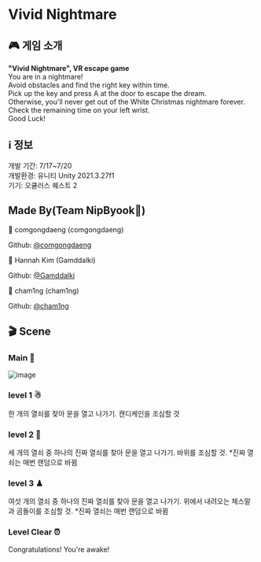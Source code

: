# Vivid Nightmare

## 🎮 게임 소개
**"Vivid Nightmare", VR escape game**<br>
You are in a nightmare!<br>
Avoid obstacles and find the right key within time.<br>
Pick up the key and press A at the door to escape the dream.<br>
Otherwise, you'll never get out of the White Christmas nightmare forever.<br>
Check the remaining time on your left wrist.<br>
Good Luck!

## ℹ 정보
개발 기간: 7/17~7/20<br>
개발환경: 유니티 Unity 2021.3.27f1<br>
기기: 오큘러스 퀘스트 2<br>

## Made By(Team NipByook🍑)
👤 comgongdaeng (comgongdaeng)

Github: [@comgongdaeng](https://github.com/comgongdaeng)

👤 Hannah Kim (Gamddalki)

Github: [@Gamddalki](https://github.com/Gamddalki)

👤 cham1ng (cham1ng)

Github: [@cham1ng](https://github.com/cham1ng)

## 🎬 Scene
### Main 👻
![image](https://github.com/comgongdaeng/NipByook/assets/109388787/efc8de2e-6bdc-4890-9b97-2f740c2800bf)
### level 1 ☃
한 개의 열쇠를 찾아 문을 열고 나가기. 캔디케인을 조심할 것
### level 2 🌵
세 개의 열쇠 중 하나의 진짜 열쇠를 찾아 문을 열고 나가기. 바위를 조심할 것. *진짜 열쇠는 매번 랜덤으로 바뀜
### level 3 ♟
여섯 개의 열쇠 중 하나의 진짜 열쇠를 찾아 문을 열고 나가기. 위에서 내려오는 체스말과 곰돌이를 조심할 것. *진짜 열쇠는 매번 랜덤으로 바뀜
### Level Clear ⏰
Congratulations! You're awake!

